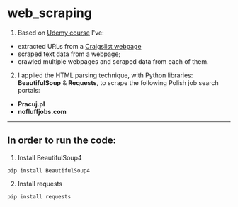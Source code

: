 # web_scraping
1. Based on [Udemy course](https://www.udemy.com/course/web-scraping-python-tutorial/) I've:
- extracted URLs from a [Craigslist webpage](https://boston.craigslist.org/search/sof)
- scraped text data from a webpage;
 - crawled multiple webpages and scraped data from each of them.
 
2. I applied the HTML parsing technique, with  Python libraries: **BeautifulSoup** & **Requests**, to scrape the following Polish job search portals: 
- **Pracuj.pl**
- **nofluffjobs.com**

_____________________________________________


## In order to run the code: 
1. Install BeautifulSoup4
```
pip install BeautifulSoup4
```
2. Install requests
```
pip install requests
```

